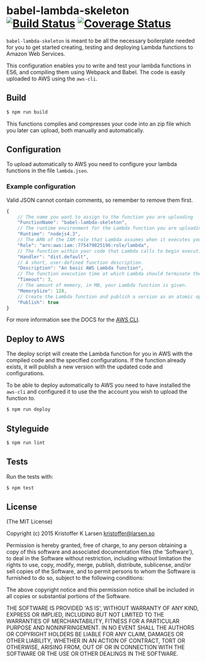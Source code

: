 # babel-lambda-skeleton [![Build Status](https://travis-ci.org/larseen/babel-lambda-skeleton.svg?branch=master)](https://travis-ci.org/larseen/babel-lambda-skeleton)  [![Coverage Status](https://coveralls.io/repos/github/larseen/babel-lambda-skeleton/badge.svg?branch=master)](https://coveralls.io/github/larseen/babel-lambda-skeleton?branch=master)

`babel-lambda-skeleton` is meant to be all the necessary boilerplate needed for you to get started creating, testing and deploying Lambda functions to Amazon Web Services.

This configuration enables you to write and test your lambda functions in ES6, and compiling them using Webpack and Babel. The code is easily uploaded to AWS using the `aws-cli`.

## Build

```sh
$ npm run build
```
This functions compiles and compresses your code into an zip file which you later can upload, both manually and automatically.

## Configuration

To upload automatically to AWS you need to configure your lambda functions in the file `lambda.json`.

### Example configuration

Valid JSON cannot contain comments, so remember to remove them first.
```js
{
	// The name you want to assign to the function you are uploading
    "FunctionName": "babel-lambda-skeleton",
	// The runtime environment for the Lambda function you are uploading.
    "Runtime": "nodejs4.3",
 	// The ARN of the IAM role that Lambda assumes when it executes your function
    "Role": "arn:aws:iam::775479825196:role/lambda",
	// The function within your code that Lambda calls to begin execution.
    "Handler": "dist.default",
	// A short, user-defined function description.
    "Description": "An basic AWS Lambda function",
	// The function execution time at which Lambda should terminate the function.
    "Timeout": 3,
	// The amount of memory, in MB, your Lambda function is given.
    "MemorySize": 128,
 	// Create the Lambda function and publish a version as an atomic operation.
    "Publish": true
}
```
For more information see the DOCS for the [AWS CLI](http://docs.aws.amazon.com/cli/latest/reference/lambda/index.html#cli-aws-lambda).

## Deploy to AWS

The deploy script will create the Lambda function for you in AWS with the compiled code and the specified configurations. If the function already exists, it will publish a new version with the updated code and configurations.

To be able to deploy automatically to AWS you need to have installed the `aws-cli` and configured it to use the the account you wish to upload the function to.

```sh
$ npm run deploy
```

## Styleguide

```sh
$ npm run lint
```

## Tests

Run the tests with:
```sh
$ npm test
```

## License

(The MIT License)

Copyright (c) 2015 Kristoffer K Larsen <kristoffer@larsen.so>

Permission is hereby granted, free of charge, to any person obtaining a copy of this software and associated documentation files (the 'Software'), to deal in the Software without restriction, including without limitation the rights to use, copy, modify, merge, publish, distribute, sublicense, and/or sell copies of the Software, and to permit persons to whom the Software is furnished to do so, subject to the following conditions:

The above copyright notice and this permission notice shall be included in all copies or substantial portions of the Software.

THE SOFTWARE IS PROVIDED 'AS IS', WITHOUT WARRANTY OF ANY KIND, EXPRESS OR IMPLIED, INCLUDING BUT NOT LIMITED TO THE WARRANTIES OF MERCHANTABILITY, FITNESS FOR A PARTICULAR PURPOSE AND NONINFRINGEMENT. IN NO EVENT SHALL THE AUTHORS OR COPYRIGHT HOLDERS BE LIABLE FOR ANY CLAIM, DAMAGES OR OTHER LIABILITY, WHETHER IN AN ACTION OF CONTRACT, TORT OR OTHERWISE, ARISING FROM, OUT OF OR IN CONNECTION WITH THE SOFTWARE OR THE USE OR OTHER DEALINGS IN THE SOFTWARE.
